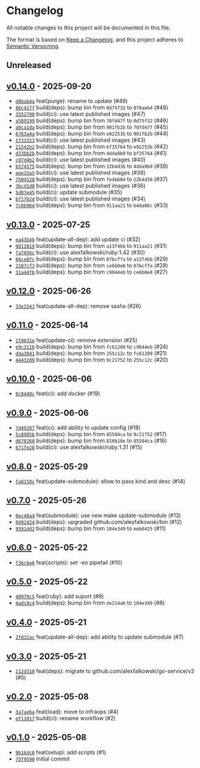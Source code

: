 # Changelog

All notable changes to this project will be documented in this file.

The format is based on [Keep a Changelog](https://keepachangelog.com/en/1.0.0/), and this project adheres to [Semantic Versioning](https://semver.org/spec/v2.0.0.html).

## Unreleased

## [v0.14.0](https://github.com/alexfalkowski/scripts/releases/tag/v0.14.0) - 2025-09-20

- [`d8bab4a`](https://github.com/alexfalkowski/scripts/commit/d8bab4a14b96fdc1aa62d0b8c38231f1a0f81424) feat(purge): rename to update (#49)
- [`86c41ff`](https://github.com/alexfalkowski/scripts/commit/86c41ff35f18b288c7f8156ec571b33875d00512) build(deps): bump bin from `0d75f32` to `870aeb4` (#48)
- [`3552790`](https://github.com/alexfalkowski/scripts/commit/3552790afd64686a1364f3ceb8ed3d1ca3156e3c) build(ci): use latest published images (#47)
- [`a589199`](https://github.com/alexfalkowski/scripts/commit/a589199b4b965cd0217171515d457f3f66e6604a) build(deps): bump bin from `78fd47f` to `0d75f32` (#46)
- [`a0ca1da`](https://github.com/alexfalkowski/scripts/commit/a0ca1da5cc18b4f61e06bf28759e1b612ffe9ee5) build(deps): bump bin from `901fb2b` to `78fd47f` (#45)
- [`6763a4a`](https://github.com/alexfalkowski/scripts/commit/6763a4a464688de338450648836adb4efe40a4e1) build(deps): bump bin from `e92253b` to `901fb2b` (#44)
- [`1f31553`](https://github.com/alexfalkowski/scripts/commit/1f31553dc6dab7016f9d30dbb3a1805bbaa80aa3) build(ci): use latest published images (#43)
- [`21542b2`](https://github.com/alexfalkowski/scripts/commit/21542b280b315c04038f08454511bbda756f1c54) build(deps): bump bin from `bf35764` to `e92253b` (#42)
- [`d33bb2b`](https://github.com/alexfalkowski/scripts/commit/d33bb2b3ffd519734e7a483eed49dc391929371a) build(deps): bump bin from `4dda9b0` to `bf35764` (#41)
- [`c97d4b2`](https://github.com/alexfalkowski/scripts/commit/c97d4b2d9fd9a0206dbac5574de0c3e7a484bf16) build(ci): use latest published images (#40)
- [`b574575`](https://github.com/alexfalkowski/scripts/commit/b57457552e1814df62fe1947a9cf5e418a2b9833) build(deps): bump bin from `22b4d36` to `4dda9b0` (#39)
- [`aee15a5`](https://github.com/alexfalkowski/scripts/commit/aee15a5fe13bdd0528b06e68feb1af0b34aecd9c) build(ci): use latest published images (#38)
- [`7504528`](https://github.com/alexfalkowski/scripts/commit/750452823d809f1b4c8f7a83990c5f0418765cfc) build(deps): bump bin from `fe4b684` to `22b4d36` (#37)
- [`3bcd1d0`](https://github.com/alexfalkowski/scripts/commit/3bcd1d053d176ea6dc4d2bf129b57c5c58acc4c4) build(ci): use latest published images (#36)
- [`5d87e45`](https://github.com/alexfalkowski/scripts/commit/5d87e45c7a731bfb84341080ce185a217004085a) build(ci): update submodule (#35)
- [`b717b2d`](https://github.com/alexfalkowski/scripts/commit/b717b2de7b35d9219335e2c2c7a84ccaba7aa69d) build(ci): use latest published images (#34)
- [`7c6b964`](https://github.com/alexfalkowski/scripts/commit/7c6b96450011738a3940f7dfaa6fbb870dfdbe59) build(deps): bump bin from `911aa21` to `b4da06c` (#33)

## [v0.13.0](https://github.com/alexfalkowski/scripts/releases/tag/v0.13.0) - 2025-07-25

- [`ea43b4b`](https://github.com/alexfalkowski/scripts/commit/ea43b4b66b96b5160845a2a1927a921ebacce9f9) feat(update-all-dep): add update ci (#32)
- [`9812019`](https://github.com/alexfalkowski/scripts/commit/981201915218389ee73b03c4d8bf0eab53cb8cc2) build(deps): bump bin from `a13f4bb` to `911aa21` (#31)
- [`fa7056c`](https://github.com/alexfalkowski/scripts/commit/fa7056cb820d1338e6b93974aab7d5a8a1671fda) build(ci): use alexfalkowski/ruby:1.42 (#30)
- [`66ce8fc`](https://github.com/alexfalkowski/scripts/commit/66ce8fc0a9c97e272b8eaff7a6d6e178712e826a) build(deps): bump bin from `07bcffa` to `a13f4bb` (#29)
- [`2107cf3`](https://github.com/alexfalkowski/scripts/commit/2107cf33d33ecd2986d99332a1cc1cc77140ba52) build(deps): bump bin from `ce6b0e8` to `07bcffa` (#28)
- [`31a44fb`](https://github.com/alexfalkowski/scripts/commit/31a44fb4f00b381b39658f33baec4e2096931f89) build(deps): bump bin from `c9044eb` to `ce6b0e8` (#27)

## [v0.12.0](https://github.com/alexfalkowski/scripts/releases/tag/v0.12.0) - 2025-06-26

- [`33e1543`](https://github.com/alexfalkowski/scripts/commit/33e154321b472262659fc9bf9ec1f32acb05100f) feat(update-all-dep): remove sasha (#26)

## [v0.11.0](https://github.com/alexfalkowski/scripts/releases/tag/v0.11.0) - 2025-06-14

- [`1fd631e`](https://github.com/alexfalkowski/scripts/commit/1fd631ee3fb18ebb6162e092951ad5b39be0f86c) feat(update-ci): remove extension (#25)
- [`e9c311b`](https://github.com/alexfalkowski/scripts/commit/e9c311b16ca6fc823bdbda34b3ab7048469c17bd) build(deps): bump bin from `fc61209` to `c9044eb` (#24)
- [`dda3041`](https://github.com/alexfalkowski/scripts/commit/dda30414a345714c33b3da09933730ba4372caa8) build(deps): bump bin from `255c12c` to `fc61209` (#21)
- [`4443209`](https://github.com/alexfalkowski/scripts/commit/4443209b862530fcbe403ef5bea987c8d1a82d96) build(deps): bump bin from `9c21752` to `255c12c` (#20)

## [v0.10.0](https://github.com/alexfalkowski/scripts/releases/tag/v0.10.0) - 2025-06-06

- [`8c8449c`](https://github.com/alexfalkowski/scripts/commit/8c8449c917522b24aefc890f81c65bbc7c3012d1) feat(ci): add docker (#19)

## [v0.9.0](https://github.com/alexfalkowski/scripts/releases/tag/v0.9.0) - 2025-06-06

- [`7d49207`](https://github.com/alexfalkowski/scripts/commit/7d492073eb7c72aea9e954cba3ff867d75e2a9fb) feat(ci): add ability to update config (#18)
- [`5c8905b`](https://github.com/alexfalkowski/scripts/commit/5c8905b28880152e98888a78735875d2f8b42675) build(deps): bump bin from `85504ca` to `9c21752` (#17)
- [`d670260`](https://github.com/alexfalkowski/scripts/commit/d670260b5e1546e2908a33d5aec1e9efbab786d6) build(deps): bump bin from `810b10e` to `85504ca` (#16)
- [`671fe28`](https://github.com/alexfalkowski/scripts/commit/671fe282a476ea405eb3df4f0ba696ca4de54576) build(ci): use alexfalkowski/ruby:1.31 (#15)

## [v0.8.0](https://github.com/alexfalkowski/scripts/releases/tag/v0.8.0) - 2025-05-29

- [`fa8158c`](https://github.com/alexfalkowski/scripts/commit/fa8158ce0ff8bebdeba0d1902b6dfcc2aadd8a0c) feat(update-submodule): allow to pass kind and desc (#14)

## [v0.7.0](https://github.com/alexfalkowski/scripts/releases/tag/v0.7.0) - 2025-05-26

- [`0ec40a4`](https://github.com/alexfalkowski/scripts/commit/0ec40a41affdbe4695abce3996804bd86e1ec193) feat(submodule): use new make update-submodule (#13)
- [`9492424`](https://github.com/alexfalkowski/scripts/commit/94924245d197bd6e2bd73a88237ea18092eb2230) build(deps): upgraded github.com/alexfalkowski/bin (#12)
- [`9591dd2`](https://github.com/alexfalkowski/scripts/commit/9591dd2ade849788a04431ef439be3a65386a76d) build(deps): bump bin from `104e349` to `eeb0425` (#11)

## [v0.6.0](https://github.com/alexfalkowski/scripts/releases/tag/v0.6.0) - 2025-05-22

- [`f36cbe6`](https://github.com/alexfalkowski/scripts/commit/f36cbe6774ccc7bfc714e43084c17d0c226449f3) feat(scripts): set -eo pipefail (#10)

## [v0.5.0](https://github.com/alexfalkowski/scripts/releases/tag/v0.5.0) - 2025-05-22

- [`48979c5`](https://github.com/alexfalkowski/scripts/commit/48979c52891295b0f5bda642c4b973808935c305) feat(ruby): add suport (#9)
- [`4adc8c4`](https://github.com/alexfalkowski/scripts/commit/4adc8c43321484d35836d8369f4045a12004e8cf) build(deps): bump bin from `de214a6` to `104e349` (#8)

## [v0.4.0](https://github.com/alexfalkowski/scripts/releases/tag/v0.4.0) - 2025-05-21

- [`2fd32ac`](https://github.com/alexfalkowski/scripts/commit/2fd32ac19b79bb7960b05ace68251e025e6408d1) feat(update-all-dep): add ability to update submodule (#7)

## [v0.3.0](https://github.com/alexfalkowski/scripts/releases/tag/v0.3.0) - 2025-05-21

- [`112d310`](https://github.com/alexfalkowski/scripts/commit/112d310298db19be8bff5a9870f3b94c7eeb812c) feat(deps): migrate to github.com/alexfalkowski/go-service/v2 (#5)

## [v0.2.0](https://github.com/alexfalkowski/scripts/releases/tag/v0.2.0) - 2025-05-08

- [`3a7ae6a`](https://github.com/alexfalkowski/scripts/commit/3a7ae6aca4a4d96500cab44bc07b83f5bb2f697f) feat(load): move to infraops (#4)
- [`ef11017`](https://github.com/alexfalkowski/scripts/commit/ef11017bd90fdda542186afefd80b408ad1950af) build(ci): rename workflow (#2)

## [v0.1.0](https://github.com/alexfalkowski/scripts/releases/tag/v0.1.0) - 2025-05-08

- [`9b16dc0`](https://github.com/alexfalkowski/scripts/commit/9b16dc01f9986fa985075368071b87e47319006e) feat(setup): add scripts (#1)
- [`75f9590`](https://github.com/alexfalkowski/scripts/commit/75f95903225830217869e2c22388d2fa8ab0aad7) Initial commit
